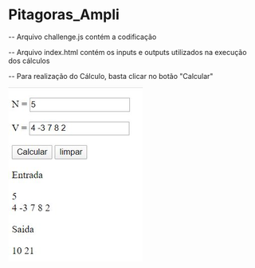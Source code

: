 # Pitagoras_Ampli

-- Arquivo challenge.js contém a codificação

-- Arquivo index.html contém os inputs e outputs utilizados na execução dos cálculos

-- Para realização do Cálculo, basta clicar no botão "Calcular"

![alt text](https://github.com/HenriqLR/Pitagoras_Ampli/blob/master/img/captura.JPG)
